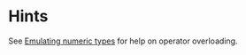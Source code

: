 # Hints

See [Emulating numeric types](https://docs.python.org/2/reference/datamodel.html#emulating-numeric-types) for help on operator overloading.
